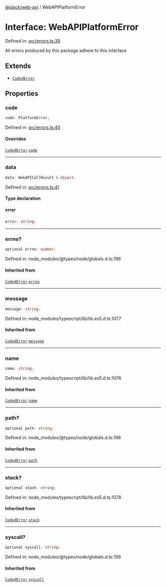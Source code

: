 [@slack/web-api](../index.md) / WebAPIPlatformError

# Interface: WebAPIPlatformError

Defined in: [src/errors.ts:39](https://github.com/slackapi/node-slack-sdk/blob/main/packages/web-api/src/errors.ts#L39)

All errors produced by this package adhere to this interface

## Extends

- [`CodedError`](CodedError.md)

## Properties

### code

```ts
code: PlatformError;
```

Defined in: [src/errors.ts:40](https://github.com/slackapi/node-slack-sdk/blob/main/packages/web-api/src/errors.ts#L40)

#### Overrides

[`CodedError`](CodedError.md).[`code`](CodedError.md#code)

***

### data

```ts
data: WebAPICallResult & object;
```

Defined in: [src/errors.ts:41](https://github.com/slackapi/node-slack-sdk/blob/main/packages/web-api/src/errors.ts#L41)

#### Type declaration

##### error

```ts
error: string;
```

***

### errno?

```ts
optional errno: number;
```

Defined in: node\_modules/@types/node/globals.d.ts:196

#### Inherited from

[`CodedError`](CodedError.md).[`errno`](CodedError.md#errno)

***

### message

```ts
message: string;
```

Defined in: node\_modules/typescript/lib/lib.es5.d.ts:1077

#### Inherited from

[`CodedError`](CodedError.md).[`message`](CodedError.md#message)

***

### name

```ts
name: string;
```

Defined in: node\_modules/typescript/lib/lib.es5.d.ts:1076

#### Inherited from

[`CodedError`](CodedError.md).[`name`](CodedError.md#name)

***

### path?

```ts
optional path: string;
```

Defined in: node\_modules/@types/node/globals.d.ts:198

#### Inherited from

[`CodedError`](CodedError.md).[`path`](CodedError.md#path)

***

### stack?

```ts
optional stack: string;
```

Defined in: node\_modules/typescript/lib/lib.es5.d.ts:1078

#### Inherited from

[`CodedError`](CodedError.md).[`stack`](CodedError.md#stack)

***

### syscall?

```ts
optional syscall: string;
```

Defined in: node\_modules/@types/node/globals.d.ts:199

#### Inherited from

[`CodedError`](CodedError.md).[`syscall`](CodedError.md#syscall)
